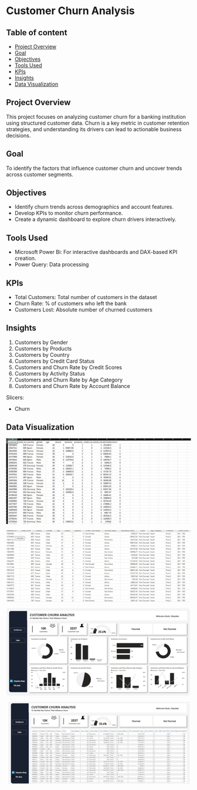 # Customer Churn Analysis

## Table of content
- [Project Overview](#project-overview)  
- [Goal](#goal)
- [Objectives](#objectives)
- [Tools Used](#tools-used) 
- [KPIs](#kpis)  
- [Insights](#insights)
- [Data Visualization](#data-visualization)

  
## Project Overview
This project focuses on analyzing customer churn for a banking institution using structured customer data. Churn is a key metric in customer retention strategies, and understanding its drivers can lead to actionable business decisions.


## Goal
To identify the factors that influence customer churn and uncover trends across customer segments.

## Objectives
- Identify churn trends across demographics and account features.
- Develop KPIs to monitor churn performance.
- Create a dynamic dashboard to explore churn drivers interactively.

## Tools Used
 - Microsoft Power Bi: For interactive dashboards and DAX-based KPI creation.
 - Power Query: Data processing

 ## KPIs
- Total Customers: Total number of customers in the dataset
- Churn Rate:  % of customers who left the bank
- Customers Lost: Absolute number of churned customers
  
 ## Insights
1. Customers by Gender
2. Customers by Products
3. Customers by Country
4. Customers by Credit Card Status
5. Customers and Churn Rate by Credit Scores
6. Customers by Activity Status
7. Customers and Churn Rate by Age Category
8. Customers and Churn Rate by Account Balance

 Slicers:
- Churn
    
## Data Visualization 
![dataset](https://github.com/Ola-ykay/Customer-Churn/blob/main/customer-churn-dataset.png)

![table](https://github.com/Ola-ykay/Customer-Churn/blob/main/customer-churn-table.png)

![dashboard](https://github.com/Ola-ykay/Customer-Churn/blob/main/customer-churn-dashboard-1.png)

![dashboard](https://github.com/Ola-ykay/Customer-Churn/blob/main/customer-churn-dashboard-2.png)
